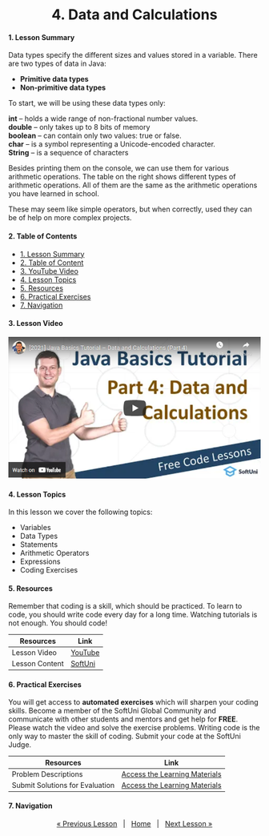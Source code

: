 <h1 align="center">4. Data and Calculations</h1>

#### 1. Lesson Summary

Data types specify the different sizes and values stored in a variable. There are two types of data in Java:

* **Primitive data types**
* **Non-primitive data types**
 

To start, we will be using these data types only:

**int** –  holds a wide range of non-fractional number values.<br>
**double** – only takes up to 8 bits of memory<br>
**boolean** – can contain only two values: true or false.<br>
**char** – is a symbol representing a Unicode-encoded character.<br>
**String** – is a sequence of characters<br>
 

Besides printing them on the console, we can use them for various arithmetic operations. The table on the right shows different types of arithmetic operations. All of them are the same as the arithmetic operations you have learned in school.

These may seem like simple operators, but when correctly, used they can be of help on more complex projects.

#### 2. Table of Contents
* [1. Lesson Summary](#1-Lesson-Summary)
* [2. Table of Content](#2-Table-of-Content)
* [3. YouTube Video](#3-YouTube-Video)
* [4. Lesson Topics](#4-Lesson-Topics)
* [5. Resources](#5-Resources)
* [6. Practical Exercises](#6-Practical-Exercises)
* [7. Navigation](#7-Navigation)

#### 3. Lesson Video
<p align="center">
<a href="https://youtu.be/tuLo1BPRCqM">
    <img src="assets/embedded-videos/4.png" alt="YouTube Thumbnail">
 </a>
</p>

#### 4. Lesson Topics
In this lesson we cover the following topics:
* Variables
* Data Types
* Statements
* Arithmetic Operators
* Expressions
* Coding Exercises

#### 5. Resources
<p>Remember that coding is a skill, which should be practiced. To learn to code, you should write code every day for a long time. Watching tutorials is not enough. You should code! </p>

| Resources | Link |
| ----- | ----- |
| Lesson Video| [YouTube](https://youtu.be/tuLo1BPRCqM) |
| Lesson Content | [SoftUni](https://softuni.org/code-lessons/java-basics-tutorial-part-4-data-and-calculations/) |

#### 6. Practical Exercises
You will get access to **automated exercises** which will sharpen your coding skills. Become a member of the SoftUni Global Community and communicate with other students and mentors and get help for **FREE**.
Please watch the video and solve the exercise problems. Writing code is the only way to master the skill of coding. Submit your code at the SoftUni Judge.

| Resources | Link |
| ----- | ----- |
| Problem Descriptions | [Access the Learning Materials](https://softuni.org/code-lessons/java-basics-tutorial-part-4-data-and-calculations) |
| Submit Solutions for Evaluation | [Access the Learning Materials](https://softuni.org/code-lessons/java-basics-tutorial-part-4-data-and-calculations) |

#### 7. Navigation

<p align="center">
    <a href="https://github.com/SoftUni/Free-Java-Certification-Course/blob/main/lessons/03-Console-Based-Input-and-Output.md">« Previous Lesson</a> &nbsp; | &nbsp; <a href="https://github.com/SoftUni/Free-Java-Certification-Course">Home</a> &nbsp; | &nbsp; <a href="https://github.com/SoftUni/Free-Java-Certification-Course/blob/main/lessons/05-Conditional-Statements.md">Next Lesson »</a>
</p>
